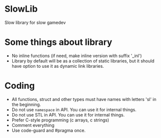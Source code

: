 # SlowLib
Slow library for slow gamedev

# Some things about library

* No inline functions (if need, make inline version with suffix '_inl')
* Library by default will be as a collection of static libraries, but it should have option to use it as dynamic link libraries.

# Coding

* All functions, struct and other types must have names with letters 'sl' in the beginning.
* Do not use `namespace` in API. You can use it for internal things.
* Do not use STL in API. You can use it for internal things.
* Prefer C-style programming (c arrays, c strings)
* Comment everything
* Use code-guard and #pragma once. 

